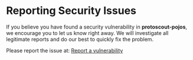 # Reporting Security Issues

If you believe you have found a security vulnerability in **protoscout-pojos**, we encourage you to let us know right away. We will investigate all legitimate reports and do our best to quickly fix the problem.

Please report the issue at: [Report a vulnerability](https://github.com/lengors/protoscout-pojos/security/advisories/new)